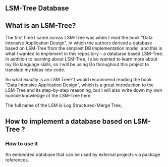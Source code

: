 ## LSM-Tree Database

## What is an LSM-Tree?

The first time I came across LSM-Tree was when I read the book "Data Intensive Application Design", in which the authors
derived a database based on LSM-Tree from the simplest DB implementation model, and this is what I wanted to implement
in this repository - a database based LSM-Tree. In addition to learning about LSM-Tree, I also wanted to learn more
about my Go language skills, so I will be using Go throughout this project to translate my ideas into code.

So what exactly is an LSM Tree? I would recommend reading the book "Data Intensive Application Design", which is a great
introduction to the LSM-Tree and its step-by-step reasoning, but I will also write down my own humble knowledge of the
LSM-Tree here.

The full name of the LSM is Log Structured-Merge Tree,

## How to implement a database based on LSM-Tree ?

### How to use it

An embedded database that can be used by external projects via package references.
